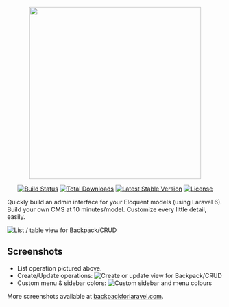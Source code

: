 <p align="center"><img src="https://res.cloudinary.com/dtfbvvkyp/image/upload/v1566331377/laravel-logolockup-cmyk-red.svg" width="400"></p>

<p align="center">
<a href="https://travis-ci.org/laravel/framework"><img src="https://travis-ci.org/laravel/framework.svg" alt="Build Status"></a>
<a href="https://packagist.org/packages/laravel/framework"><img src="https://poser.pugx.org/laravel/framework/d/total.svg" alt="Total Downloads"></a>
<a href="https://packagist.org/packages/laravel/framework"><img src="https://poser.pugx.org/laravel/framework/v/stable.svg" alt="Latest Stable Version"></a>
<a href="https://packagist.org/packages/laravel/framework"><img src="https://poser.pugx.org/laravel/framework/license.svg" alt="License"></a>
</p>

Quickly build an admin interface for your Eloquent models (using Laravel 6). Build your own CMS at 10 minutes/model. Customize every little detail, easily.


![List / table view for Backpack/CRUD](https://backpackforlaravel.com/uploads/docs-4-0/general/4.png)

## Screenshots

- List operation pictured above.
- Create/Update operations:
![Create or update view for Backpack/CRUD](https://backpackforlaravel.com/uploads/docs-4-0/general/16.png)
- Custom menu & sidebar colors:
![Custom sidebar and menu colours](https://backpackforlaravel.com/uploads/docs-4-0/ui/examples/blue.png)

More screenshots available at [backpackforlaravel.com](https://backpackforlaravel.com).
